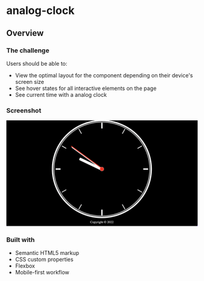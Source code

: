 # analog-clock

## Overview

### The challenge

Users should be able to:

- View the optimal layout for the component depending on their device's screen size
- See hover states for all interactive elements on the page
- See current time with a analog clock

### Screenshot

![./screenshot.png](./img/screenshot.png)


### Built with

- Semantic HTML5 markup
- CSS custom properties
- Flexbox
- Mobile-first workflow
